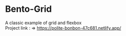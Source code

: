 # Bento-Grid
A classic example of grid and flexbox <br>
Project link : => https://polite-bonbon-47c681.netlify.app/
